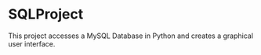 # SQLProject
This project accesses a MySQL Database in Python and creates a graphical user interface.
